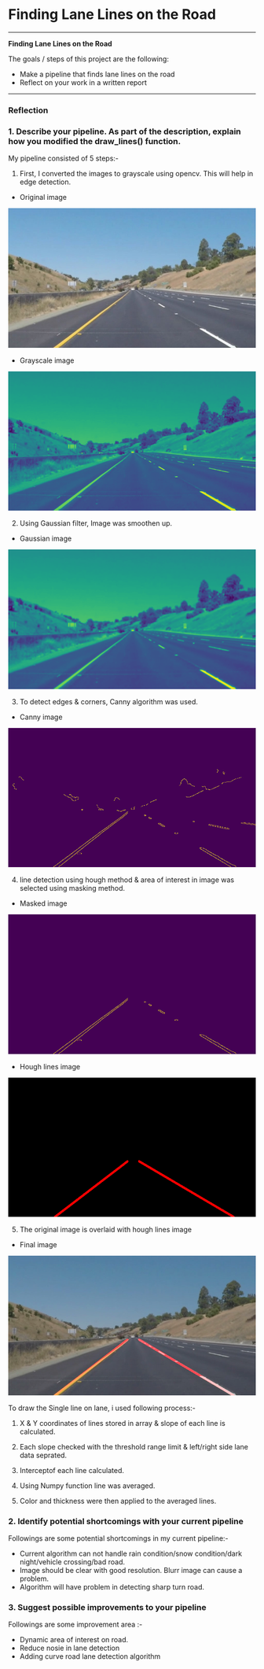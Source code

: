# **Finding Lane Lines on the Road** 

---

**Finding Lane Lines on the Road**

The goals / steps of this project are the following:
* Make a pipeline that finds lane lines on the road
* Reflect on your work in a written report


[//]: # (Image References)

[imageoriginal]: ./test_images/whiteCarLaneSwitch.jpg "original"
[imageGrayscale]: ./test_images_output/gray/whiteCarLaneSwitch.jpg "Grayscale"
[imageGaussian]: ./test_images_output/gaussian/whiteCarLaneSwitch.jpg "Gaussian"
[imageCanny]: ./test_images_output/canny/whiteCarLaneSwitch.jpg "Canny"
[imageHough]: ./test_images_output/hough/whiteCarLaneSwitch.jpg "Hough"
[imagemask]: ./test_images_output/mask/whiteCarLaneSwitch.jpg "mask"
[imageweighted]: ./test_images_output/weighted/whiteCarLaneSwitch.jpg "weighted"

---

### Reflection

### 1. Describe your pipeline. As part of the description, explain how you modified the draw_lines() function.

My pipeline consisted of 5 steps:- 

1) First, I converted the images to grayscale using opencv. This will help in edge detection.

* Original image

![alt text][imageOriginal]

* Grayscale image

![alt text][imageGrayscale]
  
2) Using Gaussian filter, Image was smoothen up.

* Gaussian image

![alt text][imageGaussian]

3) To detect edges & corners, Canny algorithm was used.

* Canny image

![alt text][imageCanny]

4) line detection using hough method & area of interest in image was selected using masking method.

* Masked image

![alt text][imagemask]

* Hough lines image

![alt text][imageHough]

5) The original image is overlaid with hough lines image  

* Final image

![alt text][imageweighted]


To draw the Single line on lane, i used following process:-

1) X & Y coordinates of lines stored in array & slope of each line is calculated.

2) Each slope checked with the threshold range limit & left/right side lane data seprated.

3) Interceptof each line calculated.

4) Using Numpy function line was averaged.

5) Color and thickness were then applied to the averaged lines. 


### 2. Identify potential shortcomings with your current pipeline

Followings are some potential shortcomings in my current pipeline:-
  * Current algorithm can not handle rain condition/snow condition/dark night/vehicle crossing/bad road.
  * Image should be clear with good resolution. Blurr image can cause a problem.
  * Algorithm will have problem in detecting sharp turn road.
  

### 3. Suggest possible improvements to your pipeline

Followings are some improvement area :- 
  * Dynamic area of interest on road.
  * Reduce nosie in lane detection
  * Adding curve road lane detection algorithm 
